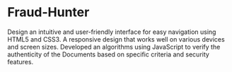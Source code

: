 # Fraud-Hunter
Design an intuitive and user-friendly interface for easy navigation using HTML5 and CSS3. A responsive design that works well on various devices and screen sizes. Developed an algorithms using JavaScript to verify the authenticity of the Documents based on specific criteria and security features.

